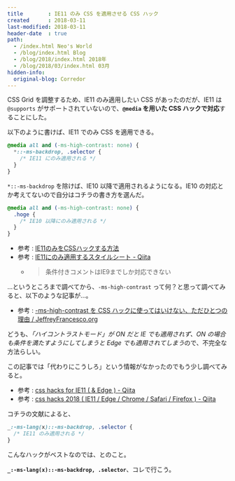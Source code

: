 ```yaml
---
title        : IE11 のみ CSS を適用させる CSS ハック
created      : 2018-03-11
last-modified: 2018-03-11
header-date  : true
path:
  - /index.html Neo's World
  - /blog/index.html Blog
  - /blog/2018/index.html 2018年
  - /blog/2018/03/index.html 03月
hidden-info:
  original-blog: Corredor
---
```


CSS Grid を調整するため、IE11 のみ適用したい CSS があったのだが、IE11 は `@supports` がサポートされていないので、**`@media` を用いた CSS ハックで対応**することにした。

以下のように書けば、IE11 でのみ CSS を適用できる。

```css
@media all and (-ms-high-contrast: none) {
  *::-ms-backdrop, .selector {
    /* IE11 にのみ適用される */
  }
}
```

`*::-ms-backdrop` を除けば、IE10 以降で適用されるようになる。IE10 の対応とか考えてないので自分はコチラの書き方を選んだ。

```css
@media all and (-ms-high-contrast: none) {
  .hoge {
    /* IE10 以降にのみ適用される */
  }
}
```

- 参考 : [IE11のみをCSSハックする方法](https://nelog.jp/ie11-css-hack)
- 参考 : [IE11にのみ適用するスタイルシート - Qiita](https://qiita.com/eturlt/items/d43b1e19d7878ed41456)
  - > 条件付きコメントはIE9までしか対応できない

…というところまで調べてから、`-ms-high-contrast` って何？と思って調べてみると、以下のような記事が…。

- 参考 : [-ms-high-contrast を CSS ハックに使ってはいけない、ただひとつの理由 / JeffreyFrancesco.org](https://jeffreyfrancesco.org/weblog/2017042601/)

どうも、*「ハイコントラストモード」が ON だと IE でも適用されず、ON の場合も条件を満たすようにしてしまうと Edge でも適用されてしまう*ので、不完全な方法らしい。

この記事では「代わりにこうしろ」という情報がなかったのでもう少し調べてみると。

- 参考 : [css hacks for IE11 ( & Edge ) - Qiita](https://qiita.com/feo52/items/932f57f9760d2b743d39)
- 参考 : [css hacks 2018 ( IE11 / Edge / Chrome / Safari / Firefox ) - Qiita](https://qiita.com/feo52/items/b58de2c43e1ba7b10b2e)

コチラの文献によると、

```css
_:-ms-lang(x)::-ms-backdrop, .selector {
  /* IE11 のみ適用される */
}
```

こんなハックがベストなのでは、とのこと。

**`_:-ms-lang(x)::-ms-backdrop, .selector`**、コレで行こう。
